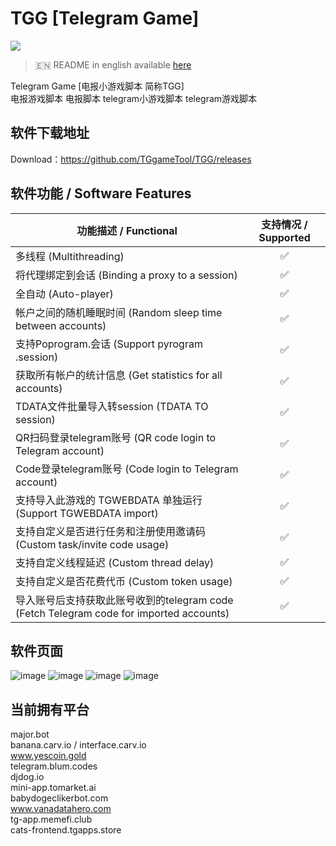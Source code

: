 # TGG [Telegram Game]
[<img src="https://img.shields.io/badge/Telegram-%40Me-orange">](https://t.me/kedaya_798)  
> 🇪🇳 README in english available [here](README-EN.md)

Telegram Game [电报小游戏脚本 简称TGG]  
电报游戏脚本 电报脚本 telegram小游戏脚本 telegram游戏脚本  

## 软件下载地址
Download：https://github.com/TGgameTool/TGG/releases  

## 软件功能 / Software Features
| 功能描述 / Functional                                                        | 支持情况 / Supported  |
|----------------------------------------------------------------|:---------:|
| 多线程 (Multithreading)                                         |     ✅     |
| 将代理绑定到会话 (Binding a proxy to a session)                 |     ✅     |
| 全自动 (Auto-player)                                            |     ✅     |
| 帐户之间的随机睡眠时间 (Random sleep time between accounts)     |     ✅     |
| 支持Poprogram.会话 (Support pyrogram .session)                  |     ✅     |
| 获取所有帐户的统计信息 (Get statistics for all accounts)        |     ✅     |
| TDATA文件批量导入转session (TDATA TO session)                   |     ✅     |
| QR扫码登录telegram账号 (QR code login to Telegram account)      |     ✅     |
| Code登录telegram账号 (Code login to Telegram account)           |     ✅     |
| 支持导入此游戏的 TGWEBDATA 单独运行 (Support TGWEBDATA import)  |     ✅     |
| 支持自定义是否进行任务和注册使用邀请码 (Custom task/invite code usage) |     ✅     |
| 支持自定义线程延迟 (Custom thread delay)                        |     ✅     |
| 支持自定义是否花费代币 (Custom token usage)                     |     ✅     |
| 导入账号后支持获取此账号收到的telegram code (Fetch Telegram code for imported accounts) |     ✅     |

## 软件页面  
![image](https://github.com/user-attachments/assets/715bb526-6c75-42c3-a5b2-c1ff256e2311)
![image](https://github.com/user-attachments/assets/aa775097-acb3-49e0-a50e-06b0d12176de)
![image](https://github.com/user-attachments/assets/1dc35e7a-c55a-45f3-9a68-0acf040518de)
![image](https://github.com/user-attachments/assets/0cb4acdb-2e9d-449e-8922-12ba826e6d89)

## 当前拥有平台
major.bot  
banana.carv.io / interface.carv.io  
www.yescoin.gold  
telegram.blum.codes  
djdog.io  
mini-app.tomarket.ai  
babydogeclikerbot.com  
www.vanadatahero.com  
tg-app.memefi.club  
cats-frontend.tgapps.store  
